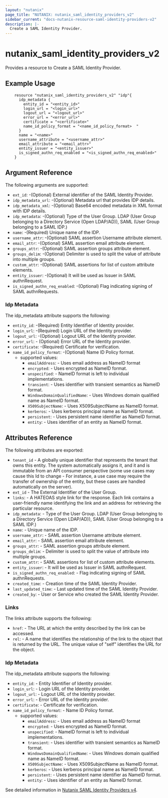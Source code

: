 ```yaml
---
layout: "nutanix"
page_title: "NUTANIX: nutanix_saml_identity_providers_v2"
sidebar_current: "docs-nutanix-resource-saml-identity-providers-v2"
description: |-
  Create a SAML Identity Provider.
---
```


# nutanix_saml_identity_providers_v2

Provides a resource to Create a SAML Identity Provider.

## Example Usage

```hcl
    resource "nutanix_saml_identity_providers_v2" "idp"{
      idp_metadata {
        entity_id = "<entity_id>"
        login_url = "<login_url>"
        logout_url = "<logout_url>"
        error_url = "<error_url>"
        certificate = "<certificate>"
        name_id_policy_format = "<name_id_policy_format>  "
      }
      name = "<name>"
      username_attribute = "<username_attr>"
      email_attribute = "<email_attr>"
      entity_issuer = "<entity_issuer>"
      is_signed_authn_req_enabled = "<is_signed_authn_req_enabled>"
    }
```

##  Argument Reference

The following arguments are supported:

* `ext_id`: -(Optional) External identifier of the SAML Identity Provider.
* `idp_metadata_url`: -(Optional) Metadata url that provides IDP details.
* `idp_metadata_xml`: -(Optional) Base64 encoded metadata in XML format with IDP details.
* `idp_metadata`: -(Optional) Type of the User Group. LDAP (User Group belonging to a Directory Service (Open LDAP/AD)),  SAML (User Group belonging to a SAML IDP.)
* `name`: -(Required) Unique name of the IDP.
* `username_attr`: -(Optional) SAML assertion Username attribute element.
* `email_attr`: -(Optional) SAML assertion email attribute element.
* `groups_attr`: -(Optional) SAML assertion groups attribute element.
* `groups_delim`: -(Optional) Delimiter is used to split the value of attribute into multiple groups.
* `custom_attr`: -(Optional) SAML assertions for list of custom attribute elements.
* `entity_issuer`: -(Optional) It will be used as Issuer in SAML authnRequest.
* `is_signed_authn_req_enabled`: -(Optional) Flag indicating signing of SAML authnRequests.

### Idp Metadata

The idp_metadata attribute supports the following:

* `entity_id`: -(Required) Entity Identifier of Identity provider.
* `login_url`: -(Required) Login URL of the Identity provider.
* `logout_url`: -(Optional) Logout URL of the Identity provider.
* `error_url`: - (Optional) Error URL of the Identity provider.
* `certificate`: -(Required) Certificate for verification.
* `name_id_policy_format`: -(Optional) Name ID Policy format. 
  * supported values: 
    * `emailAddress`: -  Uses email address as NameID format
    * `encrypted`: -  Uses encrypted as NameID format.
    * `unspecified`: -  NameID format is left to individual implementations.
    * `transient`: -  	Uses identifier with transient semantics as NameID format.
    * `WindowsDomainQualifiedName`: -  Uses Windows domain qualified name as NameID format.
    * `X509SubjectName`: -  	Uses X509SubjectName as NameID format.
    * `kerberos`: -  	Uses kerberos principal name as NameID format.
    * `persistent`: -  Uses persistent name identifier as NameID format.
    * `entity`: -  Uses identifier of an entity as NameID format.

## Attributes Reference
The following attributes are exported:

* `tenant_id` - A globally unique identifier that represents the tenant that owns this entity. The system automatically assigns it, and it and is immutable from an API consumer perspective (some use cases may cause this Id to change - For instance, a use case may require the transfer of ownership of the entity, but these cases are handled automatically on the server).
* `ext_id` - The External Identifier of the User Group.
* `links`: - A HATEOAS style link for the response. Each link contains a user-friendly name identifying the link and an address for retrieving the particular resource.
* `idp_metadata`: - Type of the User Group. LDAP (User Group belonging to a Directory Service (Open LDAP/AD)),  SAML (User Group belonging to a SAML IDP.)
* `name`: - Unique name of the IDP.
* `username_attr`: - SAML assertion Username attribute element.
* `email_attr`: - SAML assertion email attribute element.
* `groups_attr`: - SAML assertion groups attribute element.
* `groups_delim`: - Delimiter is used to split the value of attribute into multiple groups.
* `custom_attr`: - SAML assertions for list of custom attribute elements.
* `entity_issuer`: - It will be used as Issuer in SAML authnRequest.
* `is_signed_authn_req_enabled`: - Flag indicating signing of SAML authnRequests.
* `created_time`: - Creation time of the SAML Identity Provider. 
* `last_updated_time`: - Last updated time of the SAML Identity Provider.
* `created_by`: - User or Service who created the SAML Identity Provider.


### Links

The links attribute supports the following:

* `href`: - The URL at which the entity described by the link can be accessed.
* `rel`: - A name that identifies the relationship of the link to the object that is returned by the URL. The unique value of "self" identifies the URL for the object.

### Idp Metadata

The idp_metadata attribute supports the following:

* `entity_id`: - Entity Identifier of Identity provider.
* `login_url`: - Login URL of the Identity provider.
* `logout_url`: - Logout URL of the Identity provider.
* `error_url`: - Error URL of the Identity provider.
* `certificate`: - Certificate for verification.
* `name_id_policy_format`: - Name ID Policy format. 
  * supported values: 
    * `emailAddress`: -  Uses email address as NameID format
    * `encrypted`: -  Uses encrypted as NameID format.
    * `unspecified`: -  NameID format is left to individual implementations.
    * `transient`: -  	Uses identifier with transient semantics as NameID format.
    * `WindowsDomainQualifiedName`: -  Uses Windows domain qualified name as NameID format.
    * `X509SubjectName`: -  	Uses X509SubjectName as NameID format.
    * `kerberos`: -  	Uses kerberos principal name as NameID format.
    * `persistent`: -  Uses persistent name identifier as NameID format.
    * `entity`: -  Uses identifier of an entity as NameID format.

See detailed information in [Nutanix SAML Identity Providers v4](https://developers.nutanix.com/api-reference?namespace=iam&version=v4.0).
